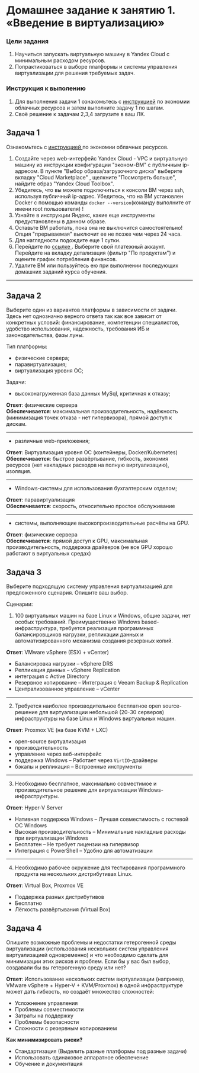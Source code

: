 
# Домашнее задание к занятию 1.  «Введение в виртуализацию»

### Цели задания
1. Научиться запускать виртуальную машину в Yandex Cloud с минимальным расходом ресурсов.
2. Попрактиковаться в выборе платформы  и системы управления виртуализации для решения требуемых задач.

### Инструкция к выполению

1. Для выполнения задачи 1 ознакомьтесь с [инструкцией](https://github.com/netology-code/devops-materials/blob/master/cloudwork.MD) по экономии облачных ресурсов и затем выполните задачу 1 по шагам.
2. Своё решение к задачам 2,3,4 загрузите  в ваш ЛК.
   
## Задача 1

Ознакомьтесь с [инструкцией ](https://github.com/netology-code/devops-materials/blob/master/cloudwork.MD) по экономии облачных ресурсов.


1. Создайте через web-интерфейс Yandex Cloud - VPC и виртуальную машину из инструкции конфигурации "эконом-ВМ" с публичным ip-адресом. В пункте "Выбор образа/загрузочного диска" выберите вкладку "Cloud Marketplace" , щелкните "Посмотреть больше", найдите образ "Yandex Cloud Toolbox".
2. Убедитесь, что вы можете подключиться к консоли ВМ через ssh, используя публичный ip-адрес. Убедитесь, что на ВМ установлен Docker с помощью команды ```docker --version```(команду выполните от имени root пользователя) !
3. Узнайте в инструкции Яндекс, какие еще инструменты предустановлены в данном образе.
4. Оставьте ВМ работать, пока она не выключится самостоятельно! Опция "прерываемая" выключит ее не позже чем через 24 часа. 
5. Для наглядности подождите еще 1 сутки.
6. Перейдите по [ссылке ](https://console.cloud.yandex.ru/billing?section=accounts). Выберите свой платежный аккаунт. Перейдите на вкладку детализация (фильтр "По продуктам") и оцените график потребления финансов.
7. Удалите ВМ или пользуйтесь ею при выполнении последующих домашних заданий курса обучения.

---


## Задача 2

Выберите один из вариантов платформы в зависимости от задачи. Здесь нет однозначно верного ответа так как все зависит от конкретных условий: финансирование, компетенции специалистов, удобство использования, надежность, требования ИБ и законодательства, фазы луны.

Тип платформы:

- физические сервера;
- паравиртуализация;
- виртуализация уровня ОС;

Задачи:

- высоконагруженная база данных MySql, критичная к отказу;

**Ответ**: физические сервера  
**Обеспечивается**: максимальная производительность, надёжность (минимизация точек отказа - нет гипервизора), прямой доступ к дискам.

---
- различные web-приложения;

**Ответ**: Виртуализация уровня ОС (контейнеры, Docker/Kubernetes)  
**Обеспечивается**: быстрое развёртывание, гибкость, экономия ресурсов (нет накладных расходов на полную виртуализацию), изоляция.

---
- Windows-системы для использования бухгалтерским отделом;

**Ответ**: паравиртуализация  
**Обеспечивается**: скорость, относительно простое обслуживание

---
- системы, выполняющие высокопроизводительные расчёты на GPU.

**Ответ**: физические сервера  
**Обеспечивается**: прямой доступ к GPU, максимальная производительность, поддержка драйверов (не все GPU хорошо работают в виртуальных средах)

## Задача 3

Выберите подходящую систему управления виртуализацией для предложенного сценария. Опишите ваш выбор.

Сценарии:

1. 100 виртуальных машин на базе Linux и Windows, общие задачи, нет особых требований. Преимущественно Windows based-инфраструктура, требуется реализация программных балансировщиков нагрузки, репликации данных и автоматизированного механизма создания резервных копий.

**Ответ**: VMware vSphere (ESXi + vCenter)  
- Балансировка нагрузки – vSphere DRS
- Репликация данных – vSphere Replication
- интеграция с Active Directory
- Резервное копирование – Интеграция с Veeam Backup & Replication
- Централизованное управление – vCenter

---
 
2. Требуется наиболее производительное бесплатное open source-решение для виртуализации небольшой (20-30 серверов) инфраструктуры на базе Linux и Windows виртуальных машин.

**Ответ**: Proxmox VE (на базе KVM + LXC)  
- open-source виртуализация
- производительность
- управление через веб-интерфейс
- поддержка Windows – Работает через `VirtIO`-драйверы
- бэкапы и репликация – Встроенные инструменты

---

3. Необходимо бесплатное, максимально совместимое и производительное решение для виртуализации Windows-инфраструктуры.

**Ответ**: Hyper-V Server
- Нативная поддержка Windows – Лучшая совместимость с гостевой ОС Windows
- Высокая производительность – Минимальные накладные расходы при виртуализации Windows
- Бесплатен – Не требует лицензии на гипервизор
- Интеграция с PowerShell – Удобно для автоматизации

---

4. Необходимо рабочее окружение для тестирования программного продукта на нескольких дистрибутивах Linux.

**Ответ**: Virtual Box, Proxmox VE  
- Поддержка разных дистрибутивов
- Бесплатно
- Лёгкость развёртывания (Virtual Box)

## Задача 4

Опишите возможные проблемы и недостатки гетерогенной среды виртуализации (использования нескольких систем управления виртуализацией одновременно) и что необходимо сделать для минимизации этих рисков и проблем. Если бы у вас был выбор, создавали бы вы гетерогенную среду или нет?

**Ответ**: Использование нескольких систем виртуализации (например, VMware vSphere + Hyper-V + KVM/Proxmox) в одной инфраструктуре может дать гибкость, но создаёт множество сложностей:
- Усложнение управления
- Проблемы совместимости
- Затраты на поддержку
- Проблемы безопасности
- Сложности с резервным копированием

**Как минимизировать риски?**
- Стандартизация (Выделить разные платформы под разные задачи)
- Использовать одинаковое аппаратное обеспечение
- Обучение и документация
